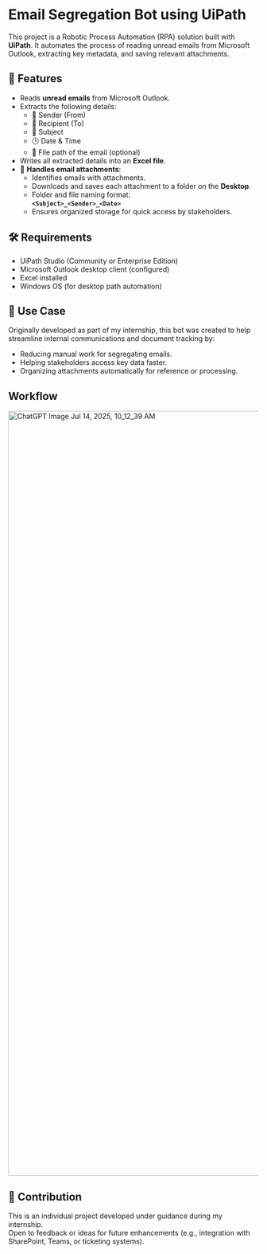 # Email Segregation Bot using UiPath

This project is a Robotic Process Automation (RPA) solution built with **UiPath**. It automates the process of reading unread emails from Microsoft Outlook, extracting key metadata, and saving relevant attachments.

## 🚀 Features

- Reads **unread emails** from Microsoft Outlook.
- Extracts the following details:
  - 📧 Sender (From)
  - 📨 Recipient (To)
  - 📝 Subject
  - 🕒 Date & Time
  - 📂 File path of the email (optional)
- Writes all extracted details into an **Excel file**.
- 📎 **Handles email attachments**:
  - Identifies emails with attachments.
  - Downloads and saves each attachment to a folder on the **Desktop**.
  - Folder and file naming format:  
    **`<Subject>_<Sender>_<Date>`**
  - Ensures organized storage for quick access by stakeholders.

## 🛠 Requirements

- UiPath Studio (Community or Enterprise Edition)
- Microsoft Outlook desktop client (configured)
- Excel installed
- Windows OS (for desktop path automation)

## 🎯 Use Case

Originally developed as part of my internship, this bot was created to help streamline internal communications and document tracking by:

- Reducing manual work for segregating emails.
- Helping stakeholders access key data faster.
- Organizing attachments automatically for reference or processing.

##  Workflow

<img width="1024" height="1536" alt="ChatGPT Image Jul 14, 2025, 10_12_39 AM" src="https://github.com/user-attachments/assets/6f2e36ba-ad9a-4dbf-8924-7e31d1683e4a" />


## 🤝 Contribution

This is an individual project developed under guidance during my internship.  
Open to feedback or ideas for future enhancements (e.g., integration with SharePoint, Teams, or ticketing systems).

